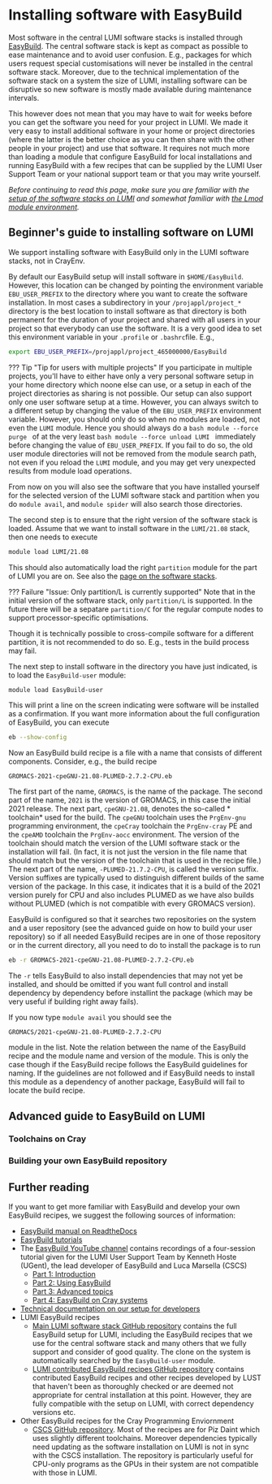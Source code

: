 # Installing software with EasyBuild

[Lmod_modules]: ../../computing/Lmod_modules.md
[softwarestacks]: ../../computing/softwarestacks.md

Most software in the central LUMI software stacks is installed through
[EasyBuild](https://easybuild.io/). The central software stack is kept as
compact as possible to ease maintenance and to avoid user confusion. E.g.,
packages for which users request special customisations will never be
installed in the central software stack. Moreover, due to the technical
implementation of the software stack on a system the size of LUMI, installing
software can be disruptive so new software is mostly made available during
maintenance intervals.

This however does not mean that you may have to wait for weeks before you can get
the software you need for your project in LUMI. We made it very easy to install
additional software in your home or project directories (where the latter is the
better choice as you can then share with the other people in your project) and use
that software. It requires not much more than loading a module that configure
EasyBuild for local installations and running EasyBuild with a few recipes that
can be supplied by the LUMI User Support Team or your national support team or that
you may write yourself.

*Before continuing to read this page, make sure you are familiar with the
[setup of the software stacks on LUMI][softwarestacks] and somewhat familiar with
[the Lmod module environment][Lmod_modules].*


## Beginner's guide to installing software on LUMI

We support installing software with EasyBuild only in the LUMI software stacks,
not in CrayEnv.

By default our EasyBuild setup will install software in `$HOME/EasyBuild`. However,
this location can be changed by pointing the environment variable `EBU_USER_PREFIX`
to the directory where you want to create the software installation. In most cases
a subdirectory in your `/projappl/project_*` directory is the best location to install
software as that directory is both permanent for the duration of your project and
shared with all users in your project so that everybody can use the software. It is
a very good idea to set this environment variable in your `.profile` or `.bashrc`file.
E.g.,
```bash
export EBU_USER_PREFIX=/projappl/project_465000000/EasyBuild
```

??? Tip "Tip for users with multiple projects"
    If you participate
    in multiple projects, you'll have to either have only a very personal software
    setup in your home directory which noone else can use, or a setup in each of the
    project directories as sharing is not possible.
    Our setup can also support only one user software setup at a time. However, you can
    always switch to a different setup by changing the value of the `EBU_USER_PREFIX`
    environment variable. However, you should only do so when no modules are loaded,
    not even the `LUMI` module. Hence you should always do a
    ```bash
    module --force purge
    ```
    of at the very least
    ```bash
    module --force unload LUMI
    ```
    immediately before changing the value of `EBU_USER_PREFIX`. If you fail to do so,
    the old user module directories will not be removed from the module search path,
    not even if you reload the `LUMI` module, and you may get very unexpected results
    from module load operations.

From now on you will also see the software that you have installed yourself for the
selected version of the LUMI software stack and partition when you do `module avail`,
and `module spider` will also search those directories.

The second step is to ensure that the right version of the software stack is loaded.
Assume that we want to install software in the `LUMI/21.08` stack, then one needs to
execute
```bash
module load LUMI/21.08
```
This should also automatically load the right `partition` module for the part of LUMI
you are on. See also the [page on the software stacks][softwarestacks].

??? Failure "Issue: Only partition/L is currently supported"
    Note that in the initial version of the software stack, only `partition/L`
    is supported. In the future there will be a sepatare `partition/C` for the regular
    compute nodes to support processor-specific optimisations.

Though it is technically possible to cross-compile software for a different partition,
it is not recommended to do so. E.g., tests in the build process may fail.

The next step to install software in the directory you have just indicated, is to load
the `EasyBuild-user` module:
```bash
module load EasyBuild-user
```
This will print a line on the screen indicating were software will be installed as
a confirmation. If you want more information about the full configuration of
EasyBuild, you can execute
```bash
eb --show-config
```

Now an EasyBuild build recipe is a file with a name that consists of different
components. Consider, e.g., the build recipe
```
GROMACS-2021-cpeGNU-21.08-PLUMED-2.7.2-CPU.eb
```
The first part of the name, `GROMACS`, is the name of the package. The second
part of the name, `2021` is the version of GROMACS, in this case the initial
2021 release. The next part, `cpeGNU-21.08`, denotes the so-called * toolchain*
used for the build. The `cpeGNU` toolchain uses the `PrgEnv-gnu` programming
environment, the `cpeCray` toolchain the `PrgEnv-cray` PE and the `cpeAMD`
toolchain the `PrgEnv-aocc` environment. The version of the toolchain should
match the version of the LUMI software stack or the installation will fail.
(In fact, it is not just the version in the file name that should match but
the version of the toolchain that is used in the recipe file.) The next part
of the name, `-PLUMED-21.7.2-CPU`, is called the version suffix. Version suffixes
are typically used to distinguish different builds of the same version of the
package. In this case, it indicates that it is a build of the 2021 version
purely for CPU and also includes PLUMED as we have also builds without
PLUMED (which is not compatible with every GROMACS version).

EasyBuild is configured so that it searches two repositories on the system and
a user repository (see the advanced guide on how to build your user repository)
so if all needed EasyBuild recipes are in one of those repository or in the current
directory, all you need to do to install the package is to run
```bash
eb -r GROMACS-2021-cpeGNU-21.08-PLUMED-2.7.2-CPU.eb
```
The `-r` tells EasyBuild to also install dependencies that may not yet be installed,
and should be omitted if you want full control and install dependency by dependency
before installint the package (which may be very useful if building right away fails).

If you now type `module avail` you should see the
```
GROMACS/2021-cpeGNU-21.08-PLUMED-2.7.2-CPU
```
module in the list. Note the relation between the name of the EasyBuild recipe and
the module name and version of the module. This is only the case though if the EasyBuild
recipe follows the EasyBuild guidelines for naming. If the guidelines are not followed
and if EasyBuild needs to install this module as a dependency of another package,
EasyBuild will fail to locate the build recipe.



## Advanced guide to EasyBuild on LUMI


### Toolchains on Cray


### Building your own EasyBuild repository



## Further reading

If you want to get more familiar with EasyBuild and develop your own EasyBuild recipes,
we suggest the following sources of information:

  - [EasyBuild manual on ReadtheDocs](https://docs.easybuild.io/)
  - [EasyBuild tutorials](https://easybuilders.github.io/easybuild-tutorial/)
  - The [EasyBuild YouTube channel](https://www.youtube.com/channel/UCqPyXwACj3sjtOho7m4haVA)
    contains recordings of a four-session tutorial
    given for the LUMI User Support Team by Kenneth Hoste (UGent), the lead developer
    of EasyBuild and Luca Marsella (CSCS)
      - [Part 1: Introduction](https://www.youtube.com/watch?v=JTRw8hqi6x0)
      - [Part 2: Using EasyBuild](https://www.youtube.com/watch?v=C3S8aCXrIMQ)
      - [Part 3: Advanced topics](https://www.youtube.com/watch?v=KbcvHa4uO1Y)
      - [Part 4: EasyBuild on Cray systems](https://www.youtube.com/watch?v=uRu7X_fJotA)
  - [Technical documentation on our setup for developers](https://github.com/Lumi-supercomputer/LUMI-SoftwareStack/tree/main/docs)
  - LUMI EasyBuild recipes
      - [Main LUMI software stack GitHub repository](https://github.com/Lumi-supercomputer/LUMI-SoftwareStack)
        contains the full EasyBuild setup for LUMI, including the EasyBuild recipes
        that we use for the central software stack and many others that we fully support
        and consider of good quality. The clone on the system is automatically searched
        by the `EasyBuild-user` module.
      - [LUMI contributed EasyBuild recipes GitHub repository](https://github.com/Lumi-supercomputer/LUMI-EasyBuild-contrib)
        contains contributed EasyBuild recipes and other recipes developed by LUST
        that haven't been as thoroughly checked or are deemed not appropriate for central
        installation at this point. However, they are fully compatible with the setup
        on LUMI, with correct dependency versions etc.
  - Other EasyBuild recipes for the Cray Programming Enviornment
      - [CSCS GitHub repository](https://github.com/eth-cscs/production).
        Most of the recipes are for Piz Daint which uses slightly different toolchains.
        Moreover dependencies typically need updating as the software installation
        on LUMI is not in sync with the CSCS installation. The repository is particularly
        useful for CPU-only programs as the GPUs in their system are not compatible
        with those in LUMI.
